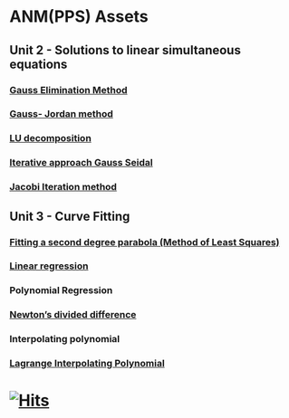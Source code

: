 # ANM(PPS) Assets
## Unit 2 - Solutions to linear simultaneous equations
### [Gauss Elimination Method](https://onlinemschool.com/math/assistance/equation/gaus/)

### [Gauss- Jordan method](https://atozmath.com/CONM/GaussEli.aspx?q=GE2&q1=2%602x%2B5y%3D16%3B3x%2By%3D11%60GE2%60%601.25&dm=D&dp=4&do=0)

### [LU decomposition](https://atozmath.com/MatrixEv.aspx?q=ludecomp)

### [Iterative approach Gauss Seidal](https://atozmath.com/CONM/GaussEli.aspx?q=GS2)
 
### [Jacobi Iteration method](https://atozmath.com/CONM/GaussEli.aspx?q=GJ2&q1=2%602x%2B5y%3D16%3B3x%2By%3D11%60GJ2%60%601.25&dm=D&dp=4&do=0)

## Unit 3 - Curve Fitting
### [Fitting a second degree parabola (Method of Least Squares)](https://atozmath.com/CONM/LeastSquare.aspx?q=2)

### [Linear regression](https://www.socscistatistics.com/tests/regression/default.aspx)

### Polynomial Regression

### [Newton’s divided difference](https://atozmath.com/CONM/NumeDiff.aspx?q=DD)

### Interpolating polynomial

### [Lagrange Interpolating Polynomial](https://www.dcode.fr/lagrange-interpolating-polynomial)

# [![Hits](https://hits.seeyoufarm.com/api/count/incr/badge.svg?url=https%3A%2F%2Fgithub.com%2FRedop1189%2Fassets&count_bg=%2379C83D&title_bg=%23555555&icon=&icon_color=%23E7E7E7&title=Views&edge_flat=false)](https://hits.seeyoufarm.com)
